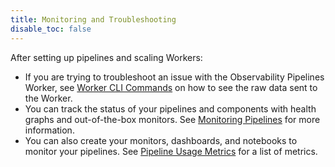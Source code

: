 ```yaml
---
title: Monitoring and Troubleshooting
disable_toc: false
---
```


After setting up pipelines and scaling Workers:

- If you are trying to troubleshoot an issue with the Observability Pipelines Worker, see [Worker CLI Commands][1] on how to see the raw data sent to the Worker.
- You can track the status of your pipelines and components with health graphs and out-of-the-box monitors. See [Monitoring Pipelines][2] for more information.
- You can also create your monitors, dashboards, and notebooks to monitor your pipelines. See [Pipeline Usage Metrics][3] for a list of metrics.

[1]: /observability_pipelines/monitoring_and_maintenance/worker_cli_commands/
[2]: /observability_pipelines/monitoring_and_maintenance/monitoring_pipelines/
[3]: /observability_pipelines/monitoring_and_maintenance/pipeline_usage_metrics/